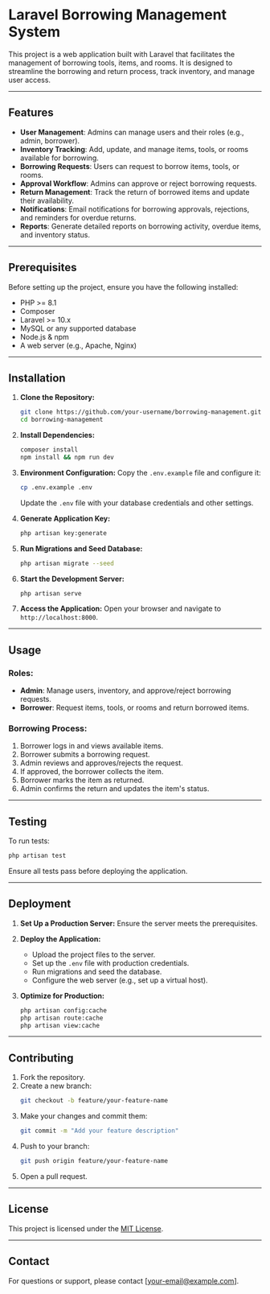 # Laravel Borrowing Management System

This project is a web application built with Laravel that facilitates the management of borrowing tools, items, and rooms. It is designed to streamline the borrowing and return process, track inventory, and manage user access.

---

## Features

- **User Management**: Admins can manage users and their roles (e.g., admin, borrower).
- **Inventory Tracking**: Add, update, and manage items, tools, or rooms available for borrowing.
- **Borrowing Requests**: Users can request to borrow items, tools, or rooms.
- **Approval Workflow**: Admins can approve or reject borrowing requests.
- **Return Management**: Track the return of borrowed items and update their availability.
- **Notifications**: Email notifications for borrowing approvals, rejections, and reminders for overdue returns.
- **Reports**: Generate detailed reports on borrowing activity, overdue items, and inventory status.

---

## Prerequisites

Before setting up the project, ensure you have the following installed:

- PHP >= 8.1
- Composer
- Laravel >= 10.x
- MySQL or any supported database
- Node.js & npm
- A web server (e.g., Apache, Nginx)

---

## Installation

1. **Clone the Repository:**
   ```bash
   git clone https://github.com/your-username/borrowing-management.git
   cd borrowing-management
   ```

2. **Install Dependencies:**
   ```bash
   composer install
   npm install && npm run dev
   ```

3. **Environment Configuration:**
   Copy the `.env.example` file and configure it:
   ```bash
   cp .env.example .env
   ```
   Update the `.env` file with your database credentials and other settings.

4. **Generate Application Key:**
   ```bash
   php artisan key:generate
   ```

5. **Run Migrations and Seed Database:**
   ```bash
   php artisan migrate --seed
   ```

6. **Start the Development Server:**
   ```bash
   php artisan serve
   ```

7. **Access the Application:**
   Open your browser and navigate to `http://localhost:8000`.

---

## Usage

### Roles:
- **Admin**: Manage users, inventory, and approve/reject borrowing requests.
- **Borrower**: Request items, tools, or rooms and return borrowed items.

### Borrowing Process:
1. Borrower logs in and views available items.
2. Borrower submits a borrowing request.
3. Admin reviews and approves/rejects the request.
4. If approved, the borrower collects the item.
5. Borrower marks the item as returned.
6. Admin confirms the return and updates the item's status.

---

## Testing

To run tests:
```bash
php artisan test
```
Ensure all tests pass before deploying the application.

---

## Deployment

1. **Set Up a Production Server:**
   Ensure the server meets the prerequisites.

2. **Deploy the Application:**
   - Upload the project files to the server.
   - Set up the `.env` file with production credentials.
   - Run migrations and seed the database.
   - Configure the web server (e.g., set up a virtual host).

3. **Optimize for Production:**
   ```bash
   php artisan config:cache
   php artisan route:cache
   php artisan view:cache
   ```

---

## Contributing

1. Fork the repository.
2. Create a new branch:
   ```bash
   git checkout -b feature/your-feature-name
   ```
3. Make your changes and commit them:
   ```bash
   git commit -m "Add your feature description"
   ```
4. Push to your branch:
   ```bash
   git push origin feature/your-feature-name
   ```
5. Open a pull request.

---

## License

This project is licensed under the [MIT License](LICENSE).

---

## Contact

For questions or support, please contact [your-email@example.com].

